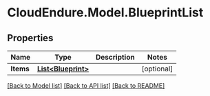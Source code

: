 # CloudEndure.Model.BlueprintList
## Properties

Name | Type | Description | Notes
------------ | ------------- | ------------- | -------------
**Items** | [**List&lt;Blueprint&gt;**](Blueprint.md) |  | [optional] 

[[Back to Model list]](../README.md#documentation-for-models) [[Back to API list]](../README.md#documentation-for-api-endpoints) [[Back to README]](../README.md)

